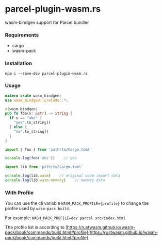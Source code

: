 # parcel-plugin-wasm.rs
wasm-bindgen support for Parcel bundler

### Requirements
* cargo
* wasm-pack

### Installation
```
npm i --save-dev parcel-plugin-wasm.rs
```

### Usage
```rust
extern crate wasm_bindgen;
use wasm_bindgen::prelude::*;

#[wasm_bindgen]
pub fn foo(x: &str) -> String {
  if x == "abc" {
    "yes".to_string()
  } else {
    "no".to_string()
  }
}
```

```javascript
import { foo } from 'path/to/Cargo.toml'

console.log(foo('abc'))    // yes


```

```javascript
import lib from 'path/to/Cargo.toml'

console.log(lib.wasm)    // original wasm import data
console.log(lib.wasm.memory)    // memory data
```

### With Profile
You can use the cli variable `WASM_PACK_PROFILE={profile}` to change the profile used by `wasm-pack build`.

For example:
`WASM_PACK_PROFILE=dev parcel src/index.html`

The profile list is according to [https://rustwasm.github.io/wasm-pack/book/commands/build.html#profile](https://rustwasm.github.io/wasm-pack/book/commands/build.html#profile).
